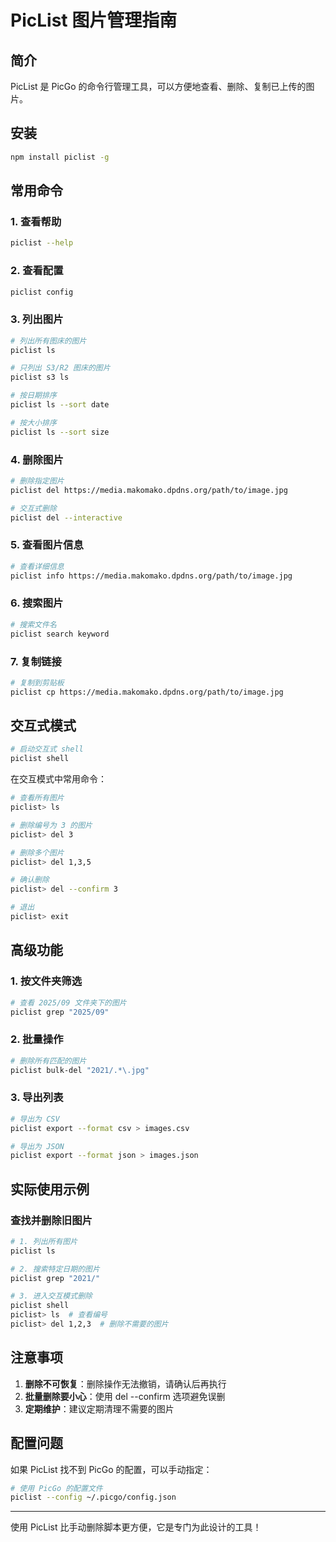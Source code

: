 # PicList 图片管理指南

## 简介

PicList 是 PicGo 的命令行管理工具，可以方便地查看、删除、复制已上传的图片。

## 安装

```bash
npm install piclist -g
```

## 常用命令

### 1. 查看帮助
```bash
piclist --help
```

### 2. 查看配置
```bash
piclist config
```

### 3. 列出图片
```bash
# 列出所有图床的图片
piclist ls

# 只列出 S3/R2 图床的图片
piclist s3 ls

# 按日期排序
piclist ls --sort date

# 按大小排序
piclist ls --sort size
```

### 4. 删除图片
```bash
# 删除指定图片
piclist del https://media.makomako.dpdns.org/path/to/image.jpg

# 交互式删除
piclist del --interactive
```

### 5. 查看图片信息
```bash
# 查看详细信息
piclist info https://media.makomako.dpdns.org/path/to/image.jpg
```

### 6. 搜索图片
```bash
# 搜索文件名
piclist search keyword
```

### 7. 复制链接
```bash
# 复制到剪贴板
piclist cp https://media.makomako.dpdns.org/path/to/image.jpg
```

## 交互式模式

```bash
# 启动交互式 shell
piclist shell
```

在交互模式中常用命令：
```bash
# 查看所有图片
piclist> ls

# 删除编号为 3 的图片
piclist> del 3

# 删除多个图片
piclist> del 1,3,5

# 确认删除
piclist> del --confirm 3

# 退出
piclist> exit
```

## 高级功能

### 1. 按文件夹筛选
```bash
# 查看 2025/09 文件夹下的图片
piclist grep "2025/09"
```

### 2. 批量操作
```bash
# 删除所有匹配的图片
piclist bulk-del "2021/.*\.jpg"
```

### 3. 导出列表
```bash
# 导出为 CSV
piclist export --format csv > images.csv

# 导出为 JSON
piclist export --format json > images.json
```

## 实际使用示例

### 查找并删除旧图片
```bash
# 1. 列出所有图片
piclist ls

# 2. 搜索特定日期的图片
piclist grep "2021/"

# 3. 进入交互模式删除
piclist shell
piclist> ls  # 查看编号
piclist> del 1,2,3  # 删除不需要的图片
```

## 注意事项

1. **删除不可恢复**：删除操作无法撤销，请确认后再执行
2. **批量删除要小心**：使用 del --confirm 选项避免误删
3. **定期维护**：建议定期清理不需要的图片

## 配置问题

如果 PicList 找不到 PicGo 的配置，可以手动指定：
```bash
# 使用 PicGo 的配置文件
piclist --config ~/.picgo/config.json
```

---

使用 PicList 比手动删除脚本更方便，它是专门为此设计的工具！